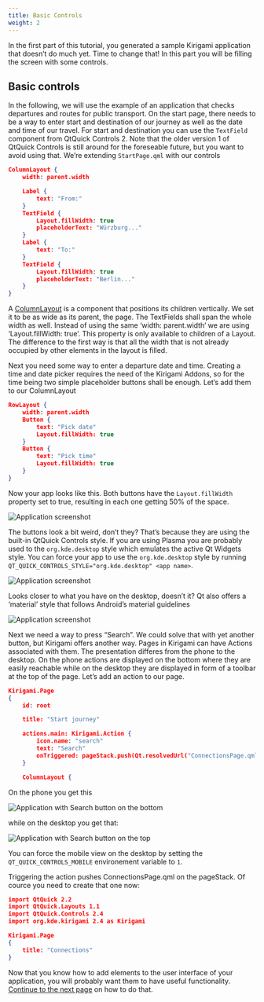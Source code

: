 ```yaml
---
title: Basic Controls
weight: 2
---
```


In the first part of this tutorial, you generated a sample Kirigami application that
doesn’t do much yet. Time to change that! In this part you will be filling the
screen with some controls.

## Basic controls

In the following, we will use the example of an application that checks departures
and routes for public transport.
On the start page, there needs to be a way to enter start and 
destination of our journey as well as the date and time of our travel. For start
and destination you can use the `TextField` component from QtQuick Controls 2. Note that
the older version 1 of QtQuick Controls is still around for the foreseable future,
but you want to avoid using that. We’re extending `StartPage.qml` with our controls

```json
ColumnLayout {
    width: parent.width

    Label {
        text: "From:"
    }
    TextField {
        Layout.fillWidth: true
        placeholderText: "Würzburg..."
    }
    Label {
        text: "To:"
    }
    TextField {
        Layout.fillWidth: true
        placeholderText: "Berlin..."
    }
}
```

A [ColumnLayout](https://doc.qt.io/qt-5/qml-qtquick-layouts-columnlayout.html) is a
component that positions its children vertically. We set it to be as wide as its
parent, the page. The TextFields shall span the whole width as well. Instead of
using the same ‘width: parent.width’ we are using ‘Layout.fillWidth: true’. This
property is only available to children of a Layout. The difference to the first way
is that all the width that is not already occupied by other elements in the layout
is filled.

Next you need some way to enter a departure date and time. Creating a time and date
picker requires the need of the Kirigami Addons, so for the time being two simple
placeholder buttons shall be enough. Let’s add them to our ColumnLayout

```json
RowLayout {
    width: parent.width
    Button {
        text: "Pick date"
        Layout.fillWidth: true
    }
    Button {
        text: "Pick time"
        Layout.fillWidth: true
    }
}
```

Now your app looks like this. Both buttons have the `Layout.fillWidth` property set to
true, resulting in each one getting 50% of the space.

![Application screenshot](style1.png)

The buttons look a bit weird, don’t they? That’s because they are using the built-in
QtQuick Controls style. If you are using Plasma you are probably used to the
`org.kde.desktop` style which emulates the active Qt Widgets style. You can force your
app to use the `org.kde.desktop` style by running `QT_QUICK_CONTROLS_STYLE="org.kde.desktop" <app name>`.

![Application screenshot](style2.png)

Looks closer to what you have on the desktop, doesn’t it? Qt also offers a ‘material’
style that follows Android’s material guidelines

![Application screenshot](style3.png)

Next we need a way to press “Search”. We could solve that with yet another button, but Kirigami offers another way. Pages in Kirigami can have Actions associated with them. The presentation differes from the phone to the desktop. On the phone actions are displayed on the bottom where they are easily reachable while on the desktop they are displayed in form of a toolbar at the top of the page. Let’s add an action to our page.

```json
Kirigami.Page
{
    id: root

    title: "Start journey"

    actions.main: Kirigami.Action {
        icon.name: "search"
        text: "Search"
        onTriggered: pageStack.push(Qt.resolvedUrl("ConnectionsPage.qml"))
    }

    ColumnLayout {
```

On the phone you get this

![Application with Search button on the bottom](search1.png)

while on the desktop you get that:

![Application with Search button on the top](search2.png)

You can force the mobile view on the desktop by setting the `QT_QUICK_CONTROLS_MOBILE` environement variable to `1`.

Triggering the action pushes ConnectionsPage.qml on the pageStack. Of cource you need to create that one now:

```json
import QtQuick 2.2
import QtQuick.Layouts 1.1
import QtQuick.Controls 2.4
import org.kde.kirigami 2.4 as Kirigami

Kirigami.Page
{
    title: "Connections"
}
```

Now that you know how to add elements to the user interface of your application, you will probably want them to have useful functionality.
[Continue to the next page](../connect_backend) on how to do that.
